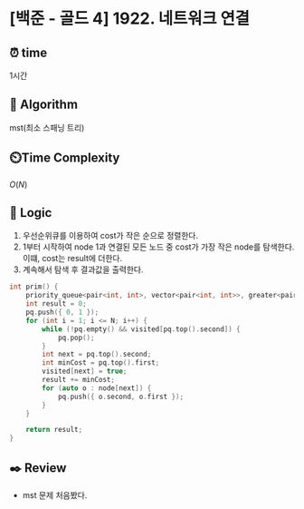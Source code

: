 # [백준 - 골드 4] 1922. 네트워크 연결

## ⏰  **time**

1시간

## :pushpin: **Algorithm**
mst(최소 스패닝 트리)

## ⏲️**Time Complexity**

$O(N)$

## :round_pushpin: **Logic**
1. 우선순위큐를 이용하여 cost가 작은 순으로 정렬한다.
2. 1부터 시작하여 node 1과 연결된 모든 노드 중 cost가 가장 작은 node를 탐색한다. 이떄, cost는 result에 더한다.
3. 계속해서 탐색 후 결과값을 출력한다.
```cpp
int prim() {
	priority_queue<pair<int, int>, vector<pair<int, int>>, greater<pair<int, int>>> pq;
	int result = 0;
	pq.push({ 0, 1 });
	for (int i = 1; i <= N; i++) {
		while (!pq.empty() && visited[pq.top().second]) {
			pq.pop();
		}
		int next = pq.top().second;
		int minCost = pq.top().first;
		visited[next] = true;
		result += minCost;
		for (auto o : node[next]) {
			pq.push({ o.second, o.first });
		}
	}

	return result;
}
```

## :black_nib: **Review**
- mst 문제 처음봤다.
